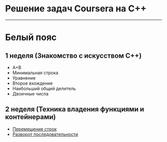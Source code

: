 # Решение задач Coursera на C++

-----------------------------

# Белый пояс

## 1 неделя (Знакомство с искусством C++)
- A+B
- Минимальная строка
- Уравнение
- Второе вхождение
- Наибольший общий делитель
- Двоичные числа

## 2 неделя (Техника владения функциями и контейнерами)
- [Перемещение строк](move_strings.cpp)
- [Разворот последовательности](reverse_vector.cpp)

